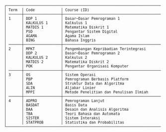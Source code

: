 <picture>
  <source media="(prefers-color-scheme: dark)" srcset="https://github.com/aldenluthfi/kuliahluthfi/assets/83630284/95665b5b-6759-4950-b511-fa70a5a78ad8">
  <source media="(prefers-color-scheme: light)" srcset="https://github.com/aldenluthfi/kuliahluthfi/assets/83630284/d4e75bfc-a53f-43ce-b483-04ff40f6062d">
  <img>
</picture>

<br><br>

<sup>
<pre>
┌───────────────────────────────────────────────────────────────────────────────────────────────────────────────────────────────┐
│ Term  │ Code            │ Course (ID)                                 │ Course (EN)                                 │ Credits │
│ ──────┼─────────────────┼─────────────────────────────────────────────┼─────────────────────────────────────────────┼──────── │
│ 1     │ DDP 1           │ Dasar─Dasar Pemrograman 1                   │ Programming Foundations 1                   │ 4       │
│       │ KALKULUS 1      │ Kalkulus 1                                  │ Calculus 1                                  │ 3       │
│       │ MATDIS 1        │ Matematika Diskrit 1                        │ Disrete Mathematics 1                       │ 3       │
│       │ PSD             │ Pengantar Sistem Digital                    │ Introduction to Digital Systems             │ 3       │
│       │ AGAMA           │ Agama Islam                                 │ -                                           │ 2       │
│       │ BING            │ Bahasa Inggris                              │ -                                           │ 2       │
│ ──────┼─────────────────┼─────────────────────────────────────────────┼─────────────────────────────────────────────┼──────── │
│ 2     │ MPKT            │ Pengembangan Kepribadian Terintegrasi       │ -                                           │ 5       │
│       │ DDP 2           │ Dasar─Dasar Pemrograman 2                   │ Programming Foundations 2                   │ 4       │
│       │ KALKULUS 2      │ Kalkulus 2                                  │ Calculus 2                                  │ 3       │
│       │ MATDIS 2        │ Matematika Diskrit 2                        │ Disrete Mathematics 2                       │ 3       │
│       │ POK             │ Pengantar Organisasi Komputer               │ Introduction to Computer Organization       │ 3       │
│ ──────┼─────────────────┼─────────────────────────────────────────────┼─────────────────────────────────────────────┼──────── │
│ 3     │ OS              │ Sistem Operasi                              │ Operating Systems                           │ 4       │
│       │ PBP             │ Pemrograman Berbasis Platform               │ Platform─based Development                  │ 4       │
│       │ SDA             │ Struktur Data dan Algoritma                 │ Data Structures and Algorithms              │ 4       │
│       │ ALIN            │ Aljabar Linier                              │ Linear Algebra                              │ 3       │
│       │ MPPI            │ Metode Penelitian dan Penulisan Ilmiah      │ Scientific Writing and Research Methodology │ 3       │
│ ──────┼─────────────────┼─────────────────────────────────────────────┼─────────────────────────────────────────────┼──────── │
│ 4     │ ADPRO           │ Pemrograman Lanjut                          │ Advanced Programming                        │ 4       │
│       │ BASDAT          │ Basis Data                                  │ Databases                                   │ 4       │
│       │ DAA             │ Desain dan Analisis Algoritma               │ Algorithms Design and Analysis              │ 4       │
│       │ TBA             │ Teori Bahasa dan Automata                   │ Language Theory and Automata                │ 4       │
│       │ SISTER          │ Sistem Interaksi                            │ System Interaction                          │ 3       │
│       │ STATPROB        │ Statistika dan Probabilitas                 │ Statistics and Probability                  │ 3       │
└───────────────────────────────────────────────────────────────────────────────────────────────────────────────────────────────┘
</pre>
</sup>

